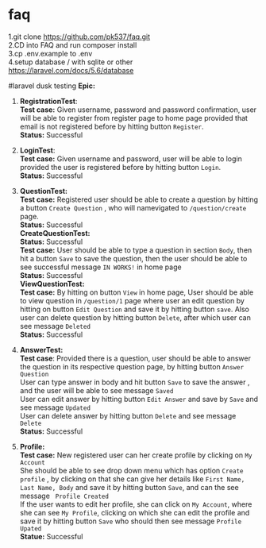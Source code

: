 # faq


1.git clone https://github.com/pk537/faq.git    
2.CD into FAQ and run composer install  
3.cp .env.example to .env   
4.setup database / with sqlite or other https://laravel.com/docs/5.6/database

#laravel dusk testing
**Epic:**
1. **RegistrationTest**:   
 **Test case:** Given username, password and password confirmation, user will be able to register from register page to home page provided that email is not registered before by hitting button `Register`.   
 **Status:** Successful
 
 2. **LoginTest**:    
  **Test case:** Given username and password, user will be able to login provided the user is registered before by hitting button `Login`.    
  **Status:** Successful
 
 3. **QuestionTest:**  
   **Test case:** Registered user should be able to create a question by hitting a button `Create Question` , who will namevigated to `/question/create` page.  
   **Status:** Successful    
   **CreateQuestionTest:**  
   **Status:** Successful   
   **Test case:** User should be able to type a question in section `Body`, then hit a button `Save` to save the question, then the user should be able to see successful message `IN WORKS!` in home page  
   **Status:** Successful         
   **ViewQuestionTest:**  
   **Test case:** By hitting on button `View` in home page, User should be able to view question in `/question/1` page where user an edit question by hitting on button `Edit Question` and save it by hitting button `save`. Also user can delete question by hitting button `Delete`, after which user can see message `Deleted`    
   **Status:** Successful
   
  4. **AnswerTest:**  
  **Test case**: Provided there is a question, user should be able to answer the question in its respective question page, by hitting button `Answer Question`     
  User can type answer in body and hit button `Save` to save the answer , and the user will be able to see message `Saved`   
  User can edit answer by hitting button `Edit Answer` and save by `Save` and see message `Updated`  
  User can delete answer by hitting button `Delete` and see message `Delete`   
  **Status:** Successful
  
  5. **Profile:**  
  **Test case:** New registered user can her create profile by clicking on `My Account`     
  She should be able to see drop down menu which has option `Create profile` , by clicking on that she can give her details like `First Name, Last Name, Body` and save it by hitting button `Save`, and can the see message ` Profile Created`     
  If the user wants to edit her profile, she can click on `My Account`, where she can see `My Profile`, clicking on which she can edit the profile and save it by hitting button `Save` who should then see message `Profile Upated`    
  **Statue:** Successful 
  
   